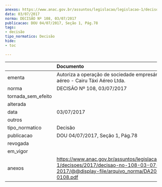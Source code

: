 ```yaml
---
anexos: https://www.anac.gov.br/assuntos/legislacao/legislacao-1/decisoes/2017/decisao-no-108-03-07-2017/@@display-file/arquivo_norma/DA2017-0108.pdf
data: 03/07/2017
norma: DECISÃO Nº 108, 03/07/2017
publicacao: DOU 04/07/2017, Seção 1, Pág.78
tags:
- decisão
tipo_normatico: Decisão
hide: 
- toc 
 
---
```


|                    | Documento                                                                                                                                     |
|:-------------------|:----------------------------------------------------------------------------------------------------------------------------------------------|
| ementa             | Autoriza a operação de sociedade empresária de táxi aéreo - Cairu Táxi Aéreo Ltda.                                                            |
| norma              | DECISÃO Nº 108, 03/07/2017                                                                                                                    |
| tornada_sem_efeito |                                                                                                                                               |
| alterada           |                                                                                                                                               |
| data               | 03/07/2017                                                                                                                                    |
| outros             |                                                                                                                                               |
| tipo_normatico     | Decisão                                                                                                                                       |
| publicacao         | DOU 04/07/2017, Seção 1, Pág.78                                                                                                               |
| revogada           |                                                                                                                                               |
| em_vigor           |                                                                                                                                               |
| anexos             | https://www.anac.gov.br/assuntos/legislacao/legislacao-1/decisoes/2017/decisao-no-108-03-07-2017/@@display-file/arquivo_norma/DA2017-0108.pdf |